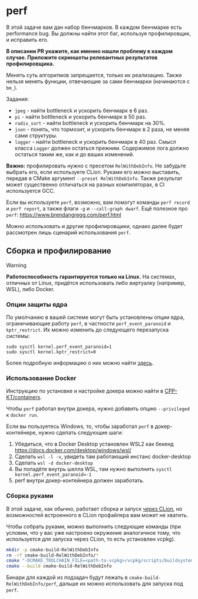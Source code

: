 # perf

В этой задаче вам дан набор бенчмарков.
В каждом бенчмарке есть performance bug.
Вы должны найти этот баг, используя профилировщик, и исправить его.

**В описании PR укажите, как именно нашли проблему в каждом случае.
Приложите скриншоты релевантных результатов профилировщика.**

Менять суть алгоритмов запрещается, только их реализацию.
Также нельзя менять функции, отвечающие за сами бенчмарки (начинаются с `bm_`).

Задания:
- `jpeg` - найти bottleneck и ускорить бенчмарк в 6 раз.
- `pi` - найти bottleneck и ускорить бенчмарк в 50 раз.
- `radix_sort` - найти bottleneck и ускорить бенчмарк на 30%.
- `json` - понять, что тормозит, и ускорить бенчмарк в 2 раза, не меняя сами структуры.
- `logger` - найти bottleneck и ускорить бенчмарк в 40 раз. Смысл класса `Logger` должен остаться прежним. Содержимое лога должно остаться таким же, как и до ваших изменений.

**Важно:** профилировать нужно с пресетом `RelWithDebInfo`.
Не забудьте выбрать его, если используете CLion.
Руками его можно выставить, передав в CMake аргумент `--preset RelWithDebInfo`.
Также результат может существенно отличаться на разных компиляторах, в CI используется GCC.

Если вы используете `perf`, возможно, вам помогут команды `perf record` и `perf report`, а также флаги `-g` и `--call-graph dwarf`.
Ещё полезное про `perf`: https://www.brendangregg.com/perf.html

Можно использовать и другие профилировщики, однако далее будет рассмотрен лишь сценарий использования `perf`.

## Сборка и профилирование

> [!WARNING]
> **Работоспособность гарантируется только на Linux.**
> На системах, отличных от Linux, придётся использовать либо виртуалку (например, WSL), либо Docker.

### Опции защиты ядра

По умолчанию в вашей системе могут быть установлены опции ядра, ограничивающие работу `perf`, в частности `perf_event_paranoid` и `kptr_restrict`.
Их можно изменить до следующего перезапуска системы:
```shell
sudo sysctl kernel.perf_event_paranoid=1
sudo sysctl kernel.kptr_restrict=0
```

Более подробную информацию о них можно найти [здесь](https://www.jetbrains.com/help/clion/cpu-profiler.html#Prerequisites). 

### Использование Docker

Инструкцию по установке и настройке докера можно найти в [CPP-KT/containers](https://github.com/CPP-KT/containers).

Чтобы `perf` работал внутри докера, нужно добавить опцию `--privileged` к `docker run`.

Если вы пользуетесь Windows, то, чтобы заработал `perf` в докер-контейнере, нужно сделать следующие шаги:
1. Убедиться, что в Docker Desktop установлен WSL2 как бекенд https://docs.docker.com/desktop/windows/wsl/
2. Cделать `wsl -l -v`, увидеть там работающий инстанс docker-desktop
3. Cделать `wsl -d docker-desktop`
4. Вы попадёте внутрь шелла WSL, там нужно выполнить `sysctl kernel.perf_event_paranoid=-1`
5. perf внутри докер-контейнера должен заработать.

### Сборка руками

В этой задаче, как обычно, работает сборка и запуск [через CLion](https://cpp-kt.github.io/course/ide/clion.html), но возможностей встроенного в CLion профайлера вам может не хватить.

Чтобы собрать руками, можно выполнить следующие команды (при условии, что у вас уже настроено окружение аналогичное тому, что используется для запуска через CLion, то есть установлен vcpkg).

```sh
mkdir -p cmake-build-RelWithDebInfo
rm -rf cmake-build-RelWithDebInfo/*
cmake "-DCMAKE_TOOLCHAIN_FILE=<path-to-vcpkg>/vcpkg/scripts/buildsystems/vcpkg.cmake" -GNinja --preset RelWithDebInfo -S .
cmake --build cmake-build-RelWithDebInfo
```

Бинари для каждой из подзадач будут лежать в `cmake-build-RelWithDebInfo/perf`, дальше их можно использовать для запуска под `perf`.
